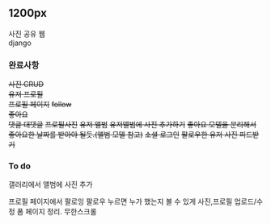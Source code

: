 ## 1200px  
사진 공유 웹  
django  

  
### 완료사항 

~~사진 CRUD~~    
~~유저 프로필~~  
~~프로필 페이지~~ 
~~follow~~  
~~좋아요~~  
~~댓글 대댓글~~
~~프로필사진~~
~~유저 앨범~~
~~유저앨범에 사진 추가하기~~
~~좋아요 모델을 분리해서 좋아요한 날짜를 받아야 될듯.(앨범 모델 참고)~~
~~소셜 로그인~~
~~팔로우한 유저 사진 피드받기~~


### To do


갤러리에서 앨범에 사진 추가

프로필 페이지에서 팔로잉 팔로우 누르면 누가 했는지 볼 수 있게
사진,프로필 업로드/수정 폼 페이지 정리.
무한스크롤

